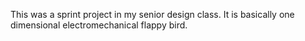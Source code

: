 This was a sprint project in my senior design class. It is basically one dimensional electromechanical flappy bird. 
